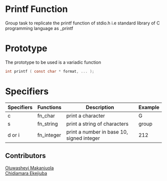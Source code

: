 # Printf Function
Group task to replicate the printf function of stdio.h i.e standard library of C programming language as _printf

# Prototype
The prototype to be used is a variadic function

```` c
int printf ( const char * format, ... );
````
# Specifiers
|Specifiers|Functions|Description|Example|
|--|--|--|--|
|c|fn_char|print a character|G|
|s|fn_string|print a string of characters|group|
|d or i|fn_integer|print a number in base 10, signed integer|212|

## Contributors
[Oluwasheyi Makanjuola](https://github.com/Mxcoded)  
[Chidiamara Ekejiuba](https://github.com/chidiamara)

